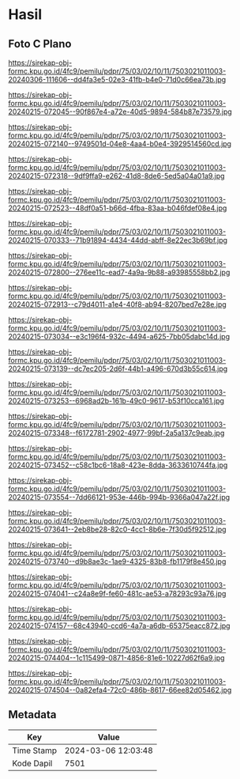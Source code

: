# Hasil

## Foto C Plano

https://sirekap-obj-formc.kpu.go.id/4fc9/pemilu/pdpr/75/03/02/10/11/7503021011003-20240306-111606--dd4fa3e5-02e3-41fb-b4e0-71d0c66ea73b.jpg

https://sirekap-obj-formc.kpu.go.id/4fc9/pemilu/pdpr/75/03/02/10/11/7503021011003-20240215-072045--90f867e4-a72e-40d5-9894-584b87e73579.jpg

https://sirekap-obj-formc.kpu.go.id/4fc9/pemilu/pdpr/75/03/02/10/11/7503021011003-20240215-072140--9749501d-04e8-4aa4-b0e4-3929514560cd.jpg

https://sirekap-obj-formc.kpu.go.id/4fc9/pemilu/pdpr/75/03/02/10/11/7503021011003-20240215-072318--9df9ffa9-e262-41d8-8de6-5ed5a04a01a9.jpg

https://sirekap-obj-formc.kpu.go.id/4fc9/pemilu/pdpr/75/03/02/10/11/7503021011003-20240215-072523--48df0a51-b66d-4fba-83aa-b046fdef08e4.jpg

https://sirekap-obj-formc.kpu.go.id/4fc9/pemilu/pdpr/75/03/02/10/11/7503021011003-20240215-070333--71b91894-4434-44dd-abff-8e22ec3b69bf.jpg

https://sirekap-obj-formc.kpu.go.id/4fc9/pemilu/pdpr/75/03/02/10/11/7503021011003-20240215-072800--276ee11c-ead7-4a9a-9b88-a93985558bb2.jpg

https://sirekap-obj-formc.kpu.go.id/4fc9/pemilu/pdpr/75/03/02/10/11/7503021011003-20240215-072913--c79d4011-a1e4-40f8-ab94-8207bed7e28e.jpg

https://sirekap-obj-formc.kpu.go.id/4fc9/pemilu/pdpr/75/03/02/10/11/7503021011003-20240215-073034--e3c196f4-932c-4494-a625-7bb05dabc14d.jpg

https://sirekap-obj-formc.kpu.go.id/4fc9/pemilu/pdpr/75/03/02/10/11/7503021011003-20240215-073139--dc7ec205-2d6f-44b1-a496-670d3b55c614.jpg

https://sirekap-obj-formc.kpu.go.id/4fc9/pemilu/pdpr/75/03/02/10/11/7503021011003-20240215-073253--6968ad2b-161b-49c0-9617-b53f10cca161.jpg

https://sirekap-obj-formc.kpu.go.id/4fc9/pemilu/pdpr/75/03/02/10/11/7503021011003-20240215-073348--f6172781-2902-4977-99bf-2a5a137c9eab.jpg

https://sirekap-obj-formc.kpu.go.id/4fc9/pemilu/pdpr/75/03/02/10/11/7503021011003-20240215-073452--c58c1bc6-18a8-423e-8dda-3633610744fa.jpg

https://sirekap-obj-formc.kpu.go.id/4fc9/pemilu/pdpr/75/03/02/10/11/7503021011003-20240215-073554--7dd66121-953e-446b-994b-9366a047a22f.jpg

https://sirekap-obj-formc.kpu.go.id/4fc9/pemilu/pdpr/75/03/02/10/11/7503021011003-20240215-073641--2eb8be28-82c0-4cc1-8b6e-7f30d5f92512.jpg

https://sirekap-obj-formc.kpu.go.id/4fc9/pemilu/pdpr/75/03/02/10/11/7503021011003-20240215-073740--d9b8ae3c-1ae9-4325-83b8-fb1179f8e450.jpg

https://sirekap-obj-formc.kpu.go.id/4fc9/pemilu/pdpr/75/03/02/10/11/7503021011003-20240215-074041--c24a8e9f-fe60-481c-ae53-a78293c93a76.jpg

https://sirekap-obj-formc.kpu.go.id/4fc9/pemilu/pdpr/75/03/02/10/11/7503021011003-20240215-074157--68c43940-ccd6-4a7a-a6db-65375eacc872.jpg

https://sirekap-obj-formc.kpu.go.id/4fc9/pemilu/pdpr/75/03/02/10/11/7503021011003-20240215-074404--1c115499-0871-4856-81e6-10227d62f6a9.jpg

https://sirekap-obj-formc.kpu.go.id/4fc9/pemilu/pdpr/75/03/02/10/11/7503021011003-20240215-074504--0a82efa4-72c0-486b-8617-66ee82d05462.jpg


## Metadata

| Key        | Value               |
| ---------- | ------------------- |
| Time Stamp | 2024-03-06 12:03:48 |
| Kode Dapil | 7501                |



